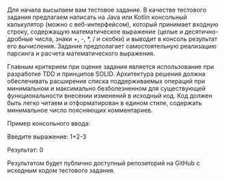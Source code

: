 
Для начала высылаем вам тестовое задание.
В качестве тестового задания предлагаем написать на Java или Kotlin консольный калькулятор 
(можно с веб-интерфейсом), который принимает входную строку, содержащую математическое выражение 
(целые и десятично-дробные числа, знаки +, -, *, / и скобки) и выводит в консоль результат его вычисления. 
Задание предполагает самостоятельную реализацию парсинга и расчета математического выражения.

 
Главным критерием при оценке задания является использование при разработке TDD и принципов SOLID. 
Архитектура решения должна обеспечивать расширение списка поддерживаемых операций при минимальном и 
максимально безболезненном для существующей функциональности внесении изменений в исходный код. 
Код должен быть легко читаем и отформатирован в едином стиле, содержать минимальное число поясняющих комментариев.


 
Пример консольного ввода:

Введите выражение: 1+2-3

Результат: 0

 
Результатом будет публично доступный репозиторий на GitHub с исходным кодом тестового задания.